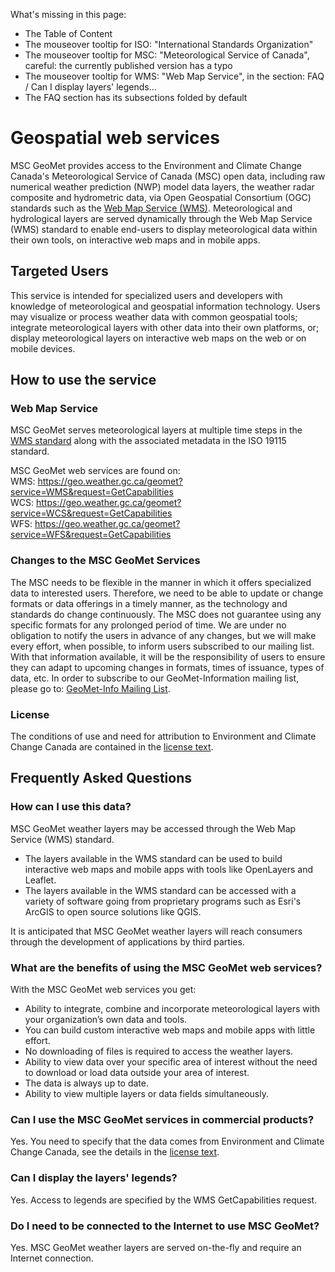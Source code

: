 What's missing in this page:
* The Table of Content
* The mouseover tooltip for ISO: "International Standards Organization"
* The mouseover tooltip for MSC: "Meteorological Service of Canada", careful: the currently published version has a typo
* The mouseover tooltip for WMS: "Web Map Service", in the section: FAQ / Can I display layers' legends...
* The FAQ section has its subsections folded by default


# Geospatial web services

MSC GeoMet provides access to the Environment and Climate Change Canada's Meteorological Service of Canada (MSC) open data, including raw numerical weather prediction (NWP) model data layers, the weather radar composite and hydrometric data, via Open Geospatial Consortium (OGC) standards such as the [Web Map Service (WMS)](https://www.opengeospatial.org/standards/wms). Meteorological and hydrological layers are served dynamically through the Web Map Service (WMS) standard to enable end-users to display meteorological data within their own tools, on interactive web maps and in mobile apps.


## Targeted Users

This service is intended for specialized users and developers with knowledge of meteorological and geospatial information technology. Users may visualize or process weather data with common geospatial tools; integrate meteorological layers with other data into their own platforms, or; display meteorological layers on interactive web maps on the web or on mobile devices.


## How to use the service

### Web Map Service

MSC GeoMet serves meteorological layers at multiple time steps in the [WMS standard](https://www.opengeospatial.org/standards/wms) along with the associated metadata in the ISO 19115 standard.

MSC GeoMet web services are found on:<br>
WMS: https://geo.weather.gc.ca/geomet?service=WMS&request=GetCapabilities<br>
WCS: https://geo.weather.gc.ca/geomet?service=WCS&request=GetCapabilities<br>
WFS: https://geo.weather.gc.ca/geomet?service=WFS&request=GetCapabilities

### Changes to the MSC GeoMet Services

The MSC needs to be flexible in the manner in which it offers specialized data to interested users. Therefore, we need to be able to update or change formats or data offerings in a timely manner, as the technology and standards do change continuously. The MSC does not guarantee using any specific formats for any prolonged period of time. We are under no obligation to notify the users in advance of any changes, but we will make every effort, when possible, to inform users subscribed to our mailing list. With that information available, it will be the responsibility of users to ensure they can adapt to upcoming changes in formats, times of issuance, types of data, etc. In order to subscribe to our GeoMet-Information mailing list, please go to: [GeoMet-Info Mailing List](https://lists.ec.gc.ca/cgi-bin/mailman/listinfo/geomet-info).

### License

The conditions of use and need for attribution to Environment and Climate Change Canada are contained in the [license text](https://dd.weatheroffice.gc.ca/doc/LICENCE_GENERAL.txt).


## Frequently Asked Questions

### How can I use this data?

MSC GeoMet weather layers may be accessed through the Web Map Service (WMS) standard.

* The layers available in the WMS standard can be used to build interactive web maps and mobile apps with tools like OpenLayers and Leaflet.
* The layers available in the WMS standard can be accessed with a variety of software going from proprietary programs such as Esri's ArcGIS to open source solutions like QGIS.

It is anticipated that MSC GeoMet weather layers will reach consumers through the development of applications by third parties.

### What are the benefits of using the MSC GeoMet web services?

With the MSC GeoMet web services you get:

* Ability to integrate, combine and incorporate meteorological layers with your organization’s own data and tools.
* You can build custom interactive web maps and mobile apps with little effort.
* No downloading of files is required to access the weather layers.
* Ability to view data over your specific area of interest without the need to download or load data outside your area of interest.
* The data is always up to date.
* Ability to view multiple layers or data fields simultaneously.

### Can I use the MSC GeoMet services in commercial products?

Yes. You need to specify that the data comes from Environment and Climate Change Canada, see the details in the [license text](https://dd.weatheroffice.gc.ca/doc/LICENCE_GENERAL.txt).

### Can I display the layers' legends?

Yes. Access to legends are specified by the WMS GetCapabilities request.

### Do I need to be connected to the Internet to use MSC GeoMet?

Yes. MSC GeoMet weather layers are served on-the-fly and require an Internet connection.